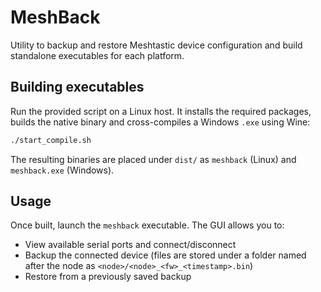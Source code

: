 # MeshBack

Utility to backup and restore Meshtastic device configuration and build
standalone executables for each platform.

## Building executables

Run the provided script on a Linux host. It installs the required packages,
builds the native binary and cross-compiles a Windows `.exe` using Wine:

```bash
./start_compile.sh
```

The resulting binaries are placed under `dist/` as `meshback` (Linux) and
`meshback.exe` (Windows).

## Usage

Once built, launch the `meshback` executable. The GUI allows you to:

- View available serial ports and connect/disconnect
- Backup the connected device (files are stored under a folder named after the
  node as `<node>/<node>_<fw>_<timestamp>.bin`)
- Restore from a previously saved backup


